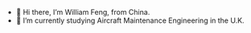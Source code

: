 - 👋 Hi there, I’m William Feng, from China.
- 🌱 I’m currently studying Aircraft Maintenance Engineering in the U.K.
<!---
williamfeng99/williamfeng99 is a ✨ special ✨ repository because its `README.md` (this file) appears on your GitHub profile.
You can click the Preview link to take a look at your changes.
--->

